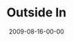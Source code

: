 ---
layout: message
category: message
series: "Inside Out"
title: "Outside In"
date: 2009-08-16-00-00
message_id: 577
audio: "http://s3.amazonaws.com/crossroadsaudiomessages/InsideOut1.mp3"
audio-duration: "45:31"
program: "http://s3.amazonaws.com/crossroads-media/media/legacy/documents/0815_16Program.pdf"
description: "Brian Tome shares why crossroads is setup to be a place where  normal people can hear about Jesus."
video: "https://s3.amazonaws.com/crossroadsvideomessages/InsideOut1.mp4"
video-duration: "45:31"
video-image: "http://s3.amazonaws.com/crossroads-media/images/legacy/content/InsideOut1-still.jpg"
explicit: false
---